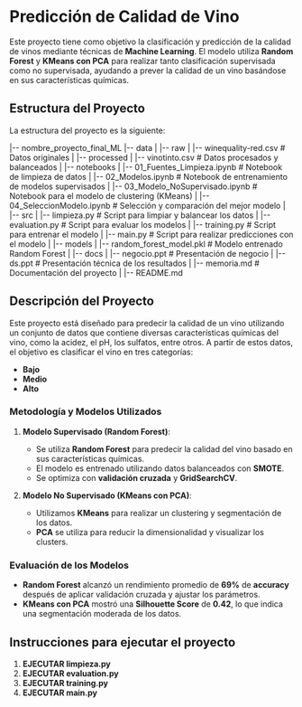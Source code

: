 # Predicción de Calidad de Vino

Este proyecto tiene como objetivo la clasificación y predicción de la calidad de vinos mediante técnicas de **Machine Learning**. El modelo utiliza **Random Forest** y **KMeans con PCA** para realizar tanto clasificación supervisada como no supervisada, ayudando a prever la calidad de un vino basándose en sus características químicas.

## **Estructura del Proyecto**

La estructura del proyecto es la siguiente:

|-- nombre_proyecto_final_ML
|-- data
| |-- raw
| |-- winequality-red.csv # Datos originales
| |-- processed
| |-- vinotinto.csv # Datos procesados y balanceados
|
|-- notebooks
| |-- 01_Fuentes_Limpieza.ipynb # Notebook de limpieza de datos
| |-- 02_Modelos.ipynb # Notebook de entrenamiento de modelos supervisados
| |-- 03_Modelo_NoSupervisado.ipynb # Notebook para el modelo de clustering (KMeans)
| |-- 04_SeleccionModelo.ipynb # Selección y comparación del mejor modelo
|
|-- src
| |-- limpieza.py # Script para limpiar y balancear los datos
| |-- evaluation.py # Script para evaluar los modelos
| |-- training.py # Script para entrenar el modelo
| |-- main.py # Script para realizar predicciones con el modelo
|
|-- models
| |-- random_forest_model.pkl # Modelo entrenado Random Forest
|
|-- docs
| |-- negocio.ppt # Presentación de negocio
| |-- ds.ppt # Presentación técnica de los resultados
| |-- memoria.md # Documentación del proyecto
|
|-- README.md


## **Descripción del Proyecto**

Este proyecto está diseñado para predecir la calidad de un vino utilizando un conjunto de datos que contiene diversas características químicas del vino, como la acidez, el pH, los sulfatos, entre otros. A partir de estos datos, el objetivo es clasificar el vino en tres categorías:

- **Bajo**
- **Medio**
- **Alto**

### **Metodología y Modelos Utilizados**

1. **Modelo Supervisado (Random Forest)**:
   - Se utiliza **Random Forest** para predecir la calidad del vino basado en sus características químicas.
   - El modelo es entrenado utilizando datos balanceados con **SMOTE**.
   - Se optimiza con **validación cruzada** y **GridSearchCV**.

2. **Modelo No Supervisado (KMeans con PCA)**:
   - Utilizamos **KMeans** para realizar un clustering y segmentación de los datos.
   - **PCA** se utiliza para reducir la dimensionalidad y visualizar los clusters.

### **Evaluación de los Modelos**
- **Random Forest** alcanzó un rendimiento promedio de **69%** de **accuracy** después de aplicar validación cruzada y ajustar los parámetros.
- **KMeans con PCA** mostró una **Silhouette Score** de **0.42**, lo que indica una segmentación moderada de los datos.

## **Instrucciones para ejecutar el proyecto**

1. **EJECUTAR limpieza.py**
2. **EJECUTAR evaluation.py**
3. **EJECUTAR training.py**
4. **EJECUTAR main.py**




